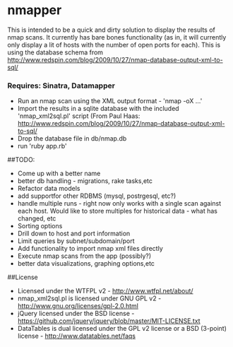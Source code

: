 nmapper
=======

This is intended to be a quick and dirty solution to display the results of nmap scans. It currently has bare bones
functionality (as in, it will currently only display a lit of hosts with the number of open ports for each). This is using the database schema from http://www.redspin.com/blog/2009/10/27/nmap-database-output-xml-to-sql/

### Requires: Sinatra, Datamapper

+ Run an nmap scan using the XML output format - 'nmap -oX ...'
+ Import the results in a sqlite database with the included 'nmap_xml2sql.pl' script (From Paul Haas: http://www.redspin.com/blog/2009/10/27/nmap-database-output-xml-to-sql/
+ Drop the database file in db/nmap.db
+ run 'ruby app.rb'

##TODO:
+ Come up with a better name
+ better db handling - migrations, rake tasks,etc
+ Refactor data models
+ add supportfor other RDBMS (mysql, postrgesql, etc?)
+ handle multiple runs - right now only works with a single scan against each host. Would like to store multiples for historical data - what has changed, etc
+ Sorting options
+ Drill down to host and port information
+ Limit queries by subnet/subdomain/port
+ Add functionality to import nmap xml files directly
+ Execute nmap scans from the app (possibly?)
+ better data visualizations, graphing options,etc

##License
+ Licensed under the WTFPL v2 - http://www.wtfpl.net/about/
+ nmap_xml2sql.pl is licensed under GNU GPL v2 - http://www.gnu.org/licenses/gpl-2.0.html
+ jQuery licensed under the BSD license - https://github.com/jquery/jquery/blob/master/MIT-LICENSE.txt
+ DataTables is dual licensed under the GPL v2 license or a BSD (3-point) license - http://www.datatables.net/faqs
